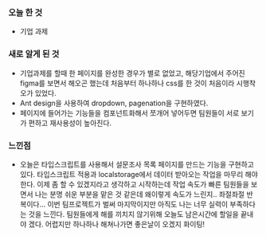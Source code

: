 ### 오늘 한 것
- 기업 과제

### 새로 알게 된 것
- 기업과제를 할때 한 페이지를 완성한 경우가 별로 없었고, 해당기업에서 주어진 figma를 보면서 해오곤 했는데 처음부터 하나하나 css를 한 것이 처음이라 시행착오가 있었다.
- Ant design을 사용하여 dropdown, pagenation을 구현하였다.
- 페이지에 들어가는 기능들을 컴포넌트화해서 쪼개어 넣어두면 팀원들이 서로 보기가 편하고 재사용성이 높아진다.
### 느낀점
- 오늘은 타입스크립트를 사용해서 설문조사 목록 페이지를 만드는 기능을 구현하고 있다. 타입스크립트 적용과 localstorage에서 데이터 받아오는 작업을 마무리 해야한다. 이제 좀 할 수 있겠지라고 
생각하고 시작하는데 작업 속도가 빠른 팀원들을 보면서 나는 분명 쉬운 부분을 맡은 것 같은데 왜이렇게 속도가 느린지.. 좌절좌절 반복이다... 
이번 팀프로젝트가 벌써 마지막이지만 아직도 나는 너무 실력이 부족하다는 것을 느낀다. 팀원들에게 해를 끼치지 않기위해 오늘도 남은시간에 할일을 끝내야 겠다. 
어렵지만 하나하나 해쳐나가면 좋은날이 오겠지 화이팅!
